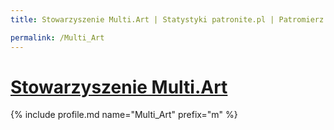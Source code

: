 ```yaml
---
title: Stowarzyszenie Multi.Art | Statystyki patronite.pl | Patromierz

permalink: /Multi_Art
---
```


# [Stowarzyszenie Multi.Art](https://patronite.pl/Multi_Art)

{% include profile.md name="Multi_Art" prefix="m" %}
